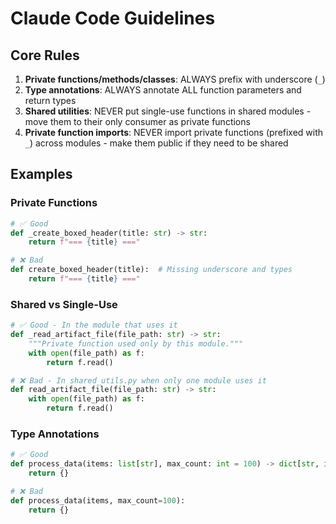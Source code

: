 # Claude Code Guidelines

## Core Rules

1. **Private functions/methods/classes**: ALWAYS prefix with underscore (`_`)
2. **Type annotations**: ALWAYS annotate ALL function parameters and return types
3. **Shared utilities**: NEVER put single-use functions in shared modules - move them to their only consumer as private functions
4. **Private function imports**: NEVER import private functions (prefixed with `_`) across modules - make them public if they need to be shared

## Examples

### Private Functions
```python
# ✅ Good
def _create_boxed_header(title: str) -> str:
    return f"=== {title} ==="

# ❌ Bad  
def create_boxed_header(title):  # Missing underscore and types
    return f"=== {title} ==="
```

### Shared vs Single-Use
```python
# ✅ Good - In the module that uses it
def _read_artifact_file(file_path: str) -> str:
    """Private function used only by this module."""
    with open(file_path) as f:
        return f.read()

# ❌ Bad - In shared_utils.py when only one module uses it
def read_artifact_file(file_path: str) -> str:
    with open(file_path) as f:
        return f.read()
```

### Type Annotations
```python
# ✅ Good
def process_data(items: list[str], max_count: int = 100) -> dict[str, int]:
    return {}

# ❌ Bad
def process_data(items, max_count=100):
    return {}
```
